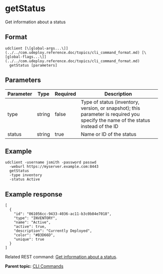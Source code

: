 # getStatus

Get information about a status

## Format

```
udclient [\[global-args...\]](../../com.udeploy.reference.doc/topics/cli_command_format.md) [\[global-flags...\]](../../com.udeploy.reference.doc/topics/cli_command_format.md)
  getStatus [parameters]
```

## Parameters

|Parameter|Type|Required|Description|
|---------|----|--------|-----------|
|type|string|false|Type of status \(inventory, version, or snapshot\); this parameter is required you specify the name of the status instead of the ID|
|status|string|true|Name or ID of the status|

## Example

```
udclient -username jsmith -password passwd 
  -weburl https://myserver.example.com:8443
  getStatus
  -type inventory
  -status Active
```

## Example response

```
[
  {
    "id": "061056cc-9433-4036-ac11-b3c0b84e7018",
    "type": "INVENTORY",
    "name": "Active",
    "active": true,
    "description": "Currently Deployed",
    "color": "#B3D66D",
    "unique": true
  }
]
```

Related REST command: [Get information about a status](rest_cli_status_getstatus_get.md).

**Parent topic:** [CLI Commands](../../com.udeploy.reference.doc/topics/cli_commands.md)

